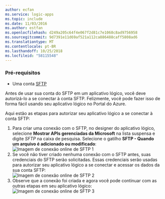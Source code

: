 ```yaml
---
author: ecfan
ms.service: logic-apps
ms.topic: include
ms.date: 11/03/2016
ms.author: estfan
ms.openlocfilehash: d249a205c64f4e067f2d81c7e1068c8ad9756958
ms.sourcegitcommit: 9d7391e11d69af521a112ca886488caff5808ad6
ms.translationtype: MT
ms.contentlocale: pt-BR
ms.lasthandoff: 10/25/2018
ms.locfileid: "58115548"
---
```

### <a name="prerequisites"></a>Pré-requisitos
* Uma conta [SFTP](https://en.wikipedia.org/wiki/SSH_File_Transfer_Protocol)  

Antes de usar sua conta do SFTP em um aplicativo lógico, você deve autorizá-lo a se conectar à conta SFTP. Felizmente, você pode fazer isso de forma fácil usando seu aplicativo lógico no Portal do Azure.  

Aqui estão as etapas para autorizar seu aplicativo lógico a se conectar à conta SFTP:  

1. Para criar uma conexão com o SFTP, no designer do aplicativo lógico, selecione **Mostrar APIs gerenciadas da Microsoft** na lista suspensa e digite *SFTP* na caixa de pesquisa. Selecione o gatilho **SFTP - Quando um arquivo é adicionado ou modificado**:  
   ![Imagem de conexão online de SFTP 1](./media/connectors-create-api-sftp/sftp-1.png)  
2. Se você não tiver criado nenhuma conexão com o SFTP antes, suas credenciais do SFTP serão solicitadas. Essas credenciais serão usadas para autorizar seu aplicativo lógico a se conectar e acessar os dados da sua conta SFTP:  
   ![Imagem de conexão online de SFTP 2](./media/connectors-create-api-sftp/sftp-2.png)  
3. Observe que a conexão foi criada e agora você pode continuar com as outras etapas em seu aplicativo lógico:   
   ![Imagem de conexão online de SFTP 3](./media/connectors-create-api-sftp/sftp-3.png) 

